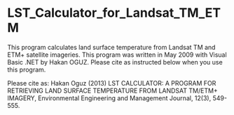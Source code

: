 # LST_Calculator_for_Landsat_TM_ETM
This program calculates land surface temperature from Landsat TM and ETM+ satellite imageries. This program was written in May 2009 with Visual Basic .NET by Hakan OGUZ. Please cite as instructed below when you use this program.

Please cite as: Hakan Oguz (2013) LST CALCULATOR: A PROGRAM FOR RETRIEVING LAND SURFACE TEMPERATURE FROM LANDSAT TM/ETM+ IMAGERY, Environmental Engineering and Management Journal, 12(3), 549-555.